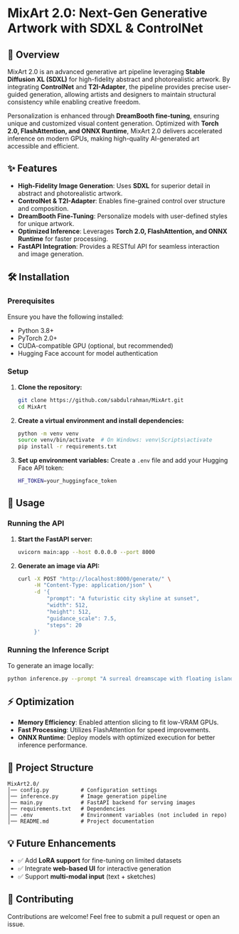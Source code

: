 # MixArt 2.0: Next-Gen Generative Artwork with SDXL & ControlNet

## 🚀 Overview
MixArt 2.0 is an advanced generative art pipeline leveraging **Stable Diffusion XL (SDXL)** for high-fidelity abstract and photorealistic artwork. By integrating **ControlNet** and **T2I-Adapter**, the pipeline provides precise user-guided generation, allowing artists and designers to maintain structural consistency while enabling creative freedom.

Personalization is enhanced through **DreamBooth fine-tuning**, ensuring unique and customized visual content generation. Optimized with **Torch 2.0, FlashAttention, and ONNX Runtime**, MixArt 2.0 delivers accelerated inference on modern GPUs, making high-quality AI-generated art accessible and efficient.

## ✨ Features
- **High-Fidelity Image Generation**: Uses **SDXL** for superior detail in abstract and photorealistic artwork.
- **ControlNet & T2I-Adapter**: Enables fine-grained control over structure and composition.
- **DreamBooth Fine-Tuning**: Personalize models with user-defined styles for unique artwork.
- **Optimized Inference**: Leverages **Torch 2.0, FlashAttention, and ONNX Runtime** for faster processing.
- **FastAPI Integration**: Provides a RESTful API for seamless interaction and image generation.

## 🛠️ Installation
### Prerequisites
Ensure you have the following installed:
- Python 3.8+
- PyTorch 2.0+
- CUDA-compatible GPU (optional, but recommended)
- Hugging Face account for model authentication

### Setup
1. **Clone the repository:**
   ```bash
   git clone https://github.com/sabdulrahman/MixArt.git
   cd MixArt
   ```
2. **Create a virtual environment and install dependencies:**
   ```bash
   python -m venv venv
   source venv/bin/activate  # On Windows: venv\Scripts\activate
   pip install -r requirements.txt
   ```
3. **Set up environment variables:**
   Create a `.env` file and add your Hugging Face API token:
   ```bash
   HF_TOKEN=your_huggingface_token
   ```

## 🎨 Usage
### Running the API
1. **Start the FastAPI server:**
   ```bash
   uvicorn main:app --host 0.0.0.0 --port 8000
   ```
2. **Generate an image via API:**
   ```bash
   curl -X POST "http://localhost:8000/generate/" \
        -H "Content-Type: application/json" \
        -d '{
            "prompt": "A futuristic city skyline at sunset",
            "width": 512,
            "height": 512,
            "guidance_scale": 7.5,
            "steps": 20
        }'
   ```

### Running the Inference Script
To generate an image locally:
```bash
python inference.py --prompt "A surreal dreamscape with floating islands"
```

## ⚡ Optimization
- **Memory Efficiency**: Enabled attention slicing to fit low-VRAM GPUs.
- **Fast Processing**: Utilizes FlashAttention for speed improvements.
- **ONNX Runtime**: Deploy models with optimized execution for better inference performance.

## 📂 Project Structure
```
MixArt2.0/
│── config.py          # Configuration settings
│── inference.py       # Image generation pipeline
│── main.py            # FastAPI backend for serving images
│── requirements.txt   # Dependencies
│── .env               # Environment variables (not included in repo)
│── README.md          # Project documentation
```


## 💡 Future Enhancements
- ✅ Add **LoRA support** for fine-tuning on limited datasets
- ✅ Integrate **web-based UI** for interactive generation
- ✅ Support **multi-modal input** (text + sketches)

## 🤝 Contributing
Contributions are welcome! Feel free to submit a pull request or open an issue.

